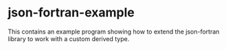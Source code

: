 # json-fortran-example

This contains an example program showing how to extend the json-fortran library to work with a custom derived type.
